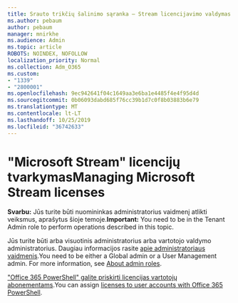 ```yaml
---
title: Srauto trikčių šalinimo sąranka – Stream licencijavimo valdymas
ms.author: pebaum
author: pebaum
manager: mnirkhe
ms.audience: Admin
ms.topic: article
ROBOTS: NOINDEX, NOFOLLOW
localization_priority: Normal
ms.collection: Adm_O365
ms.custom:
- "1339"
- "2800001"
ms.openlocfilehash: 9ec942641f04c1649aa3e6ba1e4485f4e4f95d4d
ms.sourcegitcommit: 0b06093dabd685f76cc39b1d7c0f8b03883b6e79
ms.translationtype: MT
ms.contentlocale: lt-LT
ms.lasthandoff: 10/25/2019
ms.locfileid: "36742633"
---
```

# <a name="managing-microsoft-stream-licenses"></a><span data-ttu-id="a75b7-102">"Microsoft Stream" licencijų tvarkymas</span><span class="sxs-lookup"><span data-stu-id="a75b7-102">Managing Microsoft Stream licenses</span></span>

<span data-ttu-id="a75b7-103">**Svarbu:** Jūs turite būti nuomininkas administratorius vaidmenį atlikti veiksmus, aprašytus šioje temoje.</span><span class="sxs-lookup"><span data-stu-id="a75b7-103">**Important:** You need to be in the Tenant Admin role to perform operations described in this topic.</span></span>

<span data-ttu-id="a75b7-104">Jūs turite būti arba visuotinis administratorius arba vartotojo valdymo administratorius. Daugiau informacijos rasite [apie administratoriaus vaidmenis](https://docs.microsoft.com/office365/admin/add-users/about-admin-roles).</span><span class="sxs-lookup"><span data-stu-id="a75b7-104">You need to be either a Global admin or a User Management admin. For more information, see [About admin roles](https://docs.microsoft.com/office365/admin/add-users/about-admin-roles).</span></span>

<span data-ttu-id="a75b7-105">["Office 365 PowerShell" galite priskirti licencijas vartotojų abonementams](https://go.microsoft.com/fwlink/p/?linkid=850410).</span><span class="sxs-lookup"><span data-stu-id="a75b7-105">You can assign [licenses to user accounts with Office 365 PowerShell](https://go.microsoft.com/fwlink/p/?linkid=850410).</span></span>
